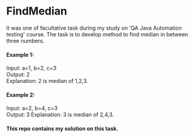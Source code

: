 # FindMedian

It was one of facultative task during my study on 'QA Java Automation testing' course. The task is to develop method to find median in between three numbers.

#### Example 1:
Input: a=1, b=2, c=3  
Output: 2  
Explanation: 2 is median of 1,2,3.

#### Example 2:
Input: a=2, b=4, c=3  
Output: 3
Explanation: 3 is median of 2,4,3.

#### This repo contains my solution on this task.
